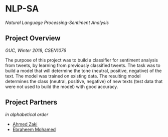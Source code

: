 # NLP-SA
*Natural Language Processing-Sentiment Analysis*

## Project Overview
*GUC, Winter 2018, CSEN1076*

The purpose of this project was to build a classifier for sentiment analysis from tweets, by learning from previously classified tweets. The task was to build a model that will determine the tone (neutral, positive, negative) of the text. The model was trained on existing data. The resulting model determines the class (neutral, positive, negative) of new texts (test data that were not used to build the model) with good accuracy.

## Project Partners
*in alphabetical order*

* [Ahmed Zaki](https://github.com/Zakyyy)
* [Ebraheem Mohamed](https://github.com/Ebraheem1)
